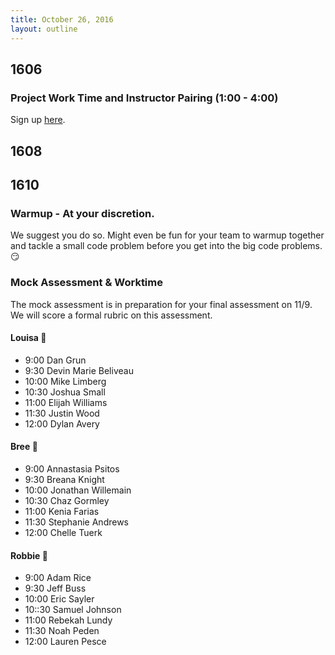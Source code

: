 ```yaml
---
title: October 26, 2016
layout: outline
---
```


## 1606

### Project Work Time and Instructor Pairing (1:00 - 4:00)

Sign up [here](https://docs.google.com/spreadsheets/d/1vD9v8nN-W4-forZTqca6fBcTSZnyU6kOcziJNnOQR8A/edit#gid=0).

## 1608

## 1610

### Warmup - At your discretion.
We suggest you do so. Might even be fun for your team to warmup together
and tackle a small code problem before you get into the big code
problems. :smirk:

### Mock Assessment & Worktime
The mock assessment is in preparation for your final assessment on 11/9.
We will score a formal rubric on this assessment.

#### Louisa :hear_no_evil:

- 9:00 Dan Grun
- 9:30 Devin Marie Beliveau
- 10:00 Mike Limberg
- 10:30 Joshua Small
- 11:00 Elijah Williams
- 11:30 Justin Wood
- 12:00 Dylan Avery

#### Bree :see_no_evil:

- 9:00 Annastasia Psitos
- 9:30 Breana Knight
- 10:00 Jonathan Willemain
- 10:30 Chaz Gormley
- 11:00 Kenia Farias
- 11:30 Stephanie Andrews
- 12:00 Chelle Tuerk

#### Robbie :speak_no_evil:

- 9:00 Adam Rice
- 9:30 Jeff Buss
- 10:00 Eric Sayler
- 10::30 Samuel Johnson
- 11:00 Rebekah Lundy
- 11:30 Noah Peden
- 12:00 Lauren Pesce
